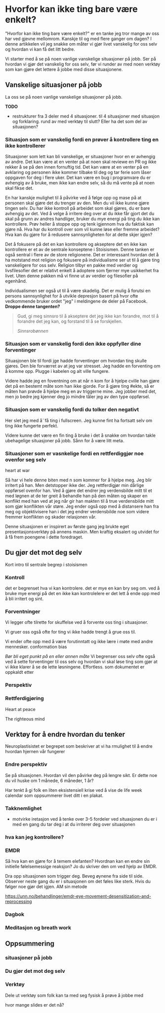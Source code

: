 # Hvorfor kan ikke ting bare være enkelt?

"Hvorfor kan ikke ting bare være enkelt?" er en tanke jeg tror mange av oss har ved gjevne mellomrom. Kanskje til og med flere ganger om dagen? I denne artikkelen vil jeg snakke om måter vi gjør livet vanskelig for oss selv og hvordan vi kan få det litt bedre.

Vi starter med å se på noen vanlige vanskelige situasjoner på jobb. Ser på hvordan vi gjør det vanskelig for oss selv, før vi runder av med noen verktøy som kan gjøre det lettere å jobbe med disse situasjonene.


## Vanskelige situasjoner på jobb


La oss se på noen vanlige vanskelige situasjoner på jobb.


**TODO**
- restrukturer fra 3 deler med 4 situasjoner. til 4 situasjoner med situasjon og forklaring. rund av med verktøy til slutt? Eller ha det som del av situasjonen?


### Situasjon som er vanskelig fordi en prøver å kontrollere ting en ikke kontrollerer

Situasjoner som lett kan bli vanskelige, er situasjoner hvor en er avhengig av andre. Det kan være at en venter på at noen skal reviewe en PR og ikke rekker å se på den innen fornuftig tid. Det kan være at en venter på en avklaring og personen ikke kommer tilbake til deg og tar ferie som låser oppgaven for deg i flere uker. Det kan være en bug i programvare du er avhengig av å bruke, men ikke kan endre selv, så du må vente på at noen skal fikse det. 

En har kanskje mulighet til å påvirke ved å følge opp og mase på at personen skal gjøre det du trenger av den. Men du vil ikke kunne gjøre tingen selv. Du har ikke kontroll på arbeidet som skal gjøres, du er bare avhengig av det. Ved å velge å irritere deg over at du ikke får gjort det du skal på grunn av andres handliger, bruker du mye energi på ting du ikke kan kontrollere. Prøv heller å stoppe opp og tenk igjennom hva du faktisk kan gjøre nå. Hva har du kontroll over som vil kunne løse eller fremme arbeidet? Hva kan du gjøre for å redusere sannsynligheten for at dette skjer igjen?

Det å fokusere på det en kan kontrollere og akseptere det en ikke kan kontrollere er et av de sentrale konseptene i Stoisismen. Denne tanken er også sentral i flere av de store religionene. Det er interessant hvordan det å ha motstand mot religion og fokusere på individualisme ser ut til å gjøre ting vanskeligere for oss selv. Religion tilbyr en pakke med verdier og livsfilesofier det er relativt enkelt å adoptere som fjerner mye usikkerhet fra livet. Uten denne pakken må vi finne ut av verdier og filesofier på egenhånd. 

Individualismen ser også ut til å være skadelig. Det er mulig å forutsi en persons sannsynlighet for å utvikle depresjon basert på hvor ofte vedkommende bruker ordet "jeg" i meldingene de deler på Facebook. **Droppe denne tangenten?**

>Gud,  gi meg sinnsro til å akseptere
>det jeg ikke kan forandre,
>mot til å forandre det jeg kan,
>og forstand til å se forskjellen.
>
><cite>Sinnsrobønnen</cite>

### Situasjon som er vanskelig fordi den ikke oppfyller dine forventinger
Situasjonen ble til fordi jge hadde forventinger om hvordan ting skulle gjøres. Den ble forværret av at jeg var stresset.
Jeg hadde en forventing om å komme opp. Plugge i kabelen og alt ville fungere.

Videre hadde jeg en foventning om at når n kom for å hjelpe cville han gjøre det på en bestemt måte som han ikke gjorde.
For å gjøre ting #ekte, så er måten han prøvde å hjelpe meg en av triggerne mine. Jeg jobber med det, men jo bedre jeg kjenner deg jo mindre tåler jeg av den type oppførsel.

### Situasjon som er vanskelig fordi du tolker den negativt

Her slet jeg med å¨få ting i fullscreen. Jeg kunne fint ha fortsatt selv om ting ikke fungerte perfekt.

Videre kunne det være en fin ting å bruke i det å snakke om hvordan takle ubehagelige situasjoner på jobb. Sånn for å være litt meta.

### Situasjoner som er vasnkelige fordi en rettferdiggjør noe ovenfor seg selv
heart at war

Så har vi hele denne biten med n som kommer for å hjelpe meg. Jeg blir irritert på han. Men detstopper ikke der. Jeg rettferdigjør min dårlige oppførsel ovenfor han. Ved å gjøre det endrer jeg verdensbilde mitt til et med løgnen at de ter greit å behandle han på den måten og skaper en konflikt med han ved at jeg når gir han makten til å true verdensbilde mitt som gjør konflikten vår støre. Jeg ender også opp med å distansere han fra meg og objektivisere han i det jeg endrer verdensbilde noe som videre fremmer konflikten og skader relasjonen vår.


Denne situasjonen er inspirert av første gang jeg brukte eget presentasjonsverktøy på annens maskin. Men kraftig eksalert og utvidet for å få frem poengene i dette foredraget.

## Du gjør det mot deg selv
Kort intro til sentrale begrep i stoisismen

### Kontroll
det er begrenset hva vi kan kontrolere. det er mye en kan bry seg om. ved å bruke mye energi på det en ikke kan kontrolelere er det lett å ende opp med å bli irritert og sint.

### Forventninger
Vi legger ofte tilrette for skuffelse ved å forvente oss ting i situasjoner.

Vi gruer oss også ofte for ting vi ikke hadde trengt å grue oss til.

Vi ender ofte opp med å være forutinntatt og ikke lære i møte med andre mennesker. conformation bias

*Bør bli eget punkt på en eller annen måte*
Vi begrenser oss selv ofte også ved å sette forventinger til oss selv og hvordan vi skal løse ting som gjør at vi ikke klarer å se de lette løsningene. Effortless. som dokumentet er oppkaldt etter

### Perspektiv

### Rettferdigjøring

Heart at peace

The righteous mind 

## Verktøy for å endre hvordan du tenker
Neuroplastisistet er begrepet som beskriver at vi ha rmulighet til å endre hvordan hjernen vår fungerer

### Endre perspektiv
Se på situasjonen. Hvordan vil den påvirke deg på lengre sikt. Er dette noe du vil huske om 1 månede, 6 måneder, 1 år?

Har tenkt å gi folk en liten eksistensiell krise ved å vise de life week calendar som oppsummerer livet ditt i en plakat.


### Takknemlighet
- motvirke iretasjon ved å tenke over 3-5 fordeler ved situasjonen du er i med en gang du tar deg i at du irriterer deg over situasjonen



### hva kan jeg kontrollere?

### EMDR

Så hva kan en gjøre for å temem elefanten? Hvordnan kan en endre sin initielle følelsemessige reaksjon?
Jo du skriver den om ved hjelp av EMDR.

Dra opp situasjonen som trigger deg. Beveg øynene fra side til side.
Observer neste gang du er i situasjonen om det føles like sterk.
Hvis du følger noe gjør det igjen.
AM sin metode

https://unn.no/behandlinger/emdr-eye-movement-desensitization-and-reprocessing

### Dagbok

### Meditasjon og breath work

## Oppsummering

### situasjoner på jobb

### Du gjør det mot deg selv

### Verktøy

Dele ut verktøy som folk kan ta med seg fysisk å prøve å jobbe med


hvor mange slides er det nå?


